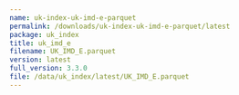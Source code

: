 ```yaml
---
name: uk-index-uk-imd-e-parquet
permalink: /downloads/uk-index-uk-imd-e-parquet/latest
package: uk_index
title: uk_imd_e
filename: UK_IMD_E.parquet
version: latest
full_version: 3.3.0
file: /data/uk_index/latest/UK_IMD_E.parquet
---
```

